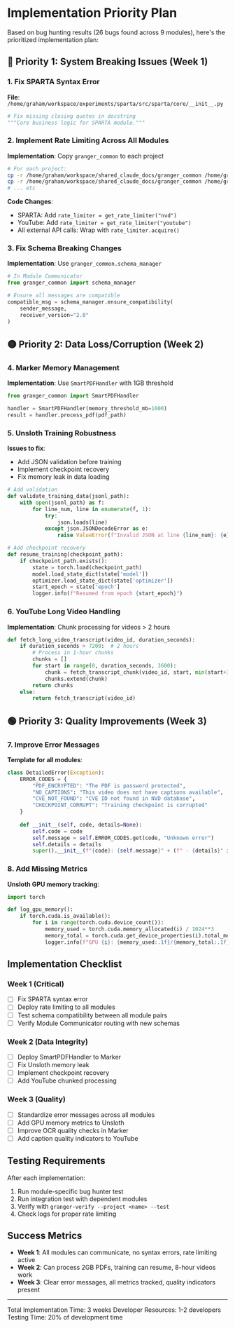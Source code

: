 # Implementation Priority Plan

Based on bug hunting results (26 bugs found across 9 modules), here's the prioritized implementation plan:

## 🔴 Priority 1: System Breaking Issues (Week 1)

### 1. Fix SPARTA Syntax Error
**File**: `/home/graham/workspace/experiments/sparta/src/sparta/core/__init__.py`
```python
# Fix missing closing quotes in docstring
"""Core business logic for SPARTA module."""
```

### 2. Implement Rate Limiting Across All Modules
**Implementation**: Copy `granger_common` to each project
```bash
# For each project:
cp -r /home/graham/workspace/shared_claude_docs/granger_common /home/graham/workspace/experiments/sparta/src/
cp -r /home/graham/workspace/shared_claude_docs/granger_common /home/graham/workspace/experiments/youtube_transcripts/src/
# ... etc
```

**Code Changes**:
- SPARTA: Add `rate_limiter = get_rate_limiter("nvd")` 
- YouTube: Add `rate_limiter = get_rate_limiter("youtube")`
- All external API calls: Wrap with `rate_limiter.acquire()`

### 3. Fix Schema Breaking Changes
**Implementation**: Use `granger_common.schema_manager`
```python
# In Module Communicator
from granger_common import schema_manager

# Ensure all messages are compatible
compatible_msg = schema_manager.ensure_compatibility(
    sender_message, 
    receiver_version="2.0"
)
```

## 🟡 Priority 2: Data Loss/Corruption (Week 2)

### 4. Marker Memory Management
**Implementation**: Use `SmartPDFHandler` with 1GB threshold
```python
from granger_common import SmartPDFHandler

handler = SmartPDFHandler(memory_threshold_mb=1000)
result = handler.process_pdf(pdf_path)
```

### 5. Unsloth Training Robustness
**Issues to fix**:
- Add JSON validation before training
- Implement checkpoint recovery
- Fix memory leak in data loading

```python
# Add validation
def validate_training_data(jsonl_path):
    with open(jsonl_path) as f:
        for line_num, line in enumerate(f, 1):
            try:
                json.loads(line)
            except json.JSONDecodeError as e:
                raise ValueError(f"Invalid JSON at line {line_num}: {e}")

# Add checkpoint recovery
def resume_training(checkpoint_path):
    if checkpoint_path.exists():
        state = torch.load(checkpoint_path)
        model.load_state_dict(state['model'])
        optimizer.load_state_dict(state['optimizer'])
        start_epoch = state['epoch']
        logger.info(f"Resumed from epoch {start_epoch}")
```

### 6. YouTube Long Video Handling
**Implementation**: Chunk processing for videos > 2 hours
```python
def fetch_long_video_transcript(video_id, duration_seconds):
    if duration_seconds > 7200:  # 2 hours
        # Process in 1-hour chunks
        chunks = []
        for start in range(0, duration_seconds, 3600):
            chunk = fetch_transcript_chunk(video_id, start, min(start+3600, duration_seconds))
            chunks.extend(chunk)
        return chunks
    else:
        return fetch_transcript(video_id)
```

## 🟢 Priority 3: Quality Improvements (Week 3)

### 7. Improve Error Messages
**Template for all modules**:
```python
class DetailedError(Exception):
    ERROR_CODES = {
        "PDF_ENCRYPTED": "The PDF is password protected",
        "NO_CAPTIONS": "This video does not have captions available",
        "CVE_NOT_FOUND": "CVE ID not found in NVD database",
        "CHECKPOINT_CORRUPT": "Training checkpoint is corrupted"
    }
    
    def __init__(self, code, details=None):
        self.code = code
        self.message = self.ERROR_CODES.get(code, "Unknown error")
        self.details = details
        super().__init__(f"{code}: {self.message}" + (f" - {details}" if details else ""))
```

### 8. Add Missing Metrics
**Unsloth GPU memory tracking**:
```python
import torch

def log_gpu_memory():
    if torch.cuda.is_available():
        for i in range(torch.cuda.device_count()):
            memory_used = torch.cuda.memory_allocated(i) / 1024**3
            memory_total = torch.cuda.get_device_properties(i).total_memory / 1024**3
            logger.info(f"GPU {i}: {memory_used:.1f}/{memory_total:.1f} GB")
```

## Implementation Checklist

### Week 1 (Critical)
- [ ] Fix SPARTA syntax error
- [ ] Deploy rate limiting to all modules
- [ ] Test schema compatibility between all module pairs
- [ ] Verify Module Communicator routing with new schemas

### Week 2 (Data Integrity)  
- [ ] Deploy SmartPDFHandler to Marker
- [ ] Fix Unsloth memory leak
- [ ] Implement checkpoint recovery
- [ ] Add YouTube chunked processing

### Week 3 (Quality)
- [ ] Standardize error messages across all modules
- [ ] Add GPU memory metrics to Unsloth
- [ ] Improve OCR quality checks in Marker
- [ ] Add caption quality indicators to YouTube

## Testing Requirements

After each implementation:
1. Run module-specific bug hunter test
2. Run integration test with dependent modules
3. Verify with `granger-verify --project <name> --test`
4. Check logs for proper rate limiting

## Success Metrics

- **Week 1**: All modules can communicate, no syntax errors, rate limiting active
- **Week 2**: Can process 2GB PDFs, training can resume, 8-hour videos work
- **Week 3**: Clear error messages, all metrics tracked, quality indicators present

---

Total Implementation Time: 3 weeks
Developer Resources: 1-2 developers
Testing Time: 20% of development time